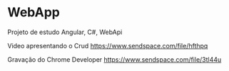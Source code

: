 # WebApp
Projeto de estudo Angular, C#, WebApi

Video apresentando o Crud
https://www.sendspace.com/file/hfthpq

Gravação do Chrome Developer
https://www.sendspace.com/file/3tl44u

